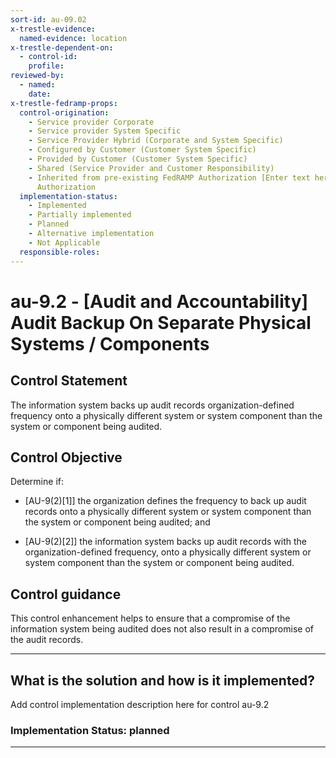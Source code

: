 ```yaml
---
sort-id: au-09.02
x-trestle-evidence:
  named-evidence: location
x-trestle-dependent-on:
  - control-id:
    profile:
reviewed-by:
  - named:
    date:
x-trestle-fedramp-props:
  control-origination:
    - Service provider Corporate
    - Service provider System Specific
    - Service Provider Hybrid (Corporate and System Specific)
    - Configured by Customer (Customer System Specific)
    - Provided by Customer (Customer System Specific)
    - Shared (Service Provider and Customer Responsibility)
    - Inherited from pre-existing FedRAMP Authorization [Enter text here], Date of
      Authorization
  implementation-status:
    - Implemented
    - Partially implemented
    - Planned
    - Alternative implementation
    - Not Applicable
  responsible-roles:
---
```


# au-9.2 - \[Audit and Accountability\] Audit Backup On Separate Physical Systems / Components

## Control Statement

The information system backs up audit records organization-defined frequency onto a physically different system or system component than the system or component being audited.

## Control Objective

Determine if:

- \[AU-9(2)[1]\] the organization defines the frequency to back up audit records onto a physically different system or system component than the system or component being audited; and

- \[AU-9(2)[2]\] the information system backs up audit records with the organization-defined frequency, onto a physically different system or system component than the system or component being audited.

## Control guidance

This control enhancement helps to ensure that a compromise of the information system being audited does not also result in a compromise of the audit records.

______________________________________________________________________

## What is the solution and how is it implemented?

Add control implementation description here for control au-9.2

### Implementation Status: planned

______________________________________________________________________
